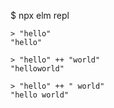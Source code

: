$ npx elm repl

```
> "hello"
"hello"

> "hello" ++ "world"
"helloworld"

> "hello" ++ " world"
"hello world"
```